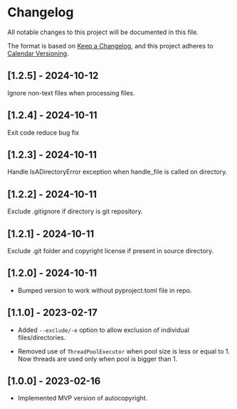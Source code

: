 # Changelog

All notable changes to this project will be documented in this file.

The format is based on [Keep a Changelog](https://keepachangelog.com/en/1.0.0/), and
this project adheres to [Calendar Versioning](https://calver.org/).


## \[1.2.5\] - 2024-10-12

  Ignore non-text files when processing files.


## \[1.2.4\] - 2024-10-11

  Exit code reduce bug fix

## \[1.2.3\] - 2024-10-11

  Handle IsADirectoryError exception when handle_file is called on directory.

## \[1.2.2\] - 2024-10-11

  Exclude .gitignore if directory is git repository.

## \[1.2.1\] - 2024-10-11

  Exclude .git folder and copyright license if present in source directory.


## \[1.2.0\] - 2024-10-11

- Bumped version to work without pyproject.toml file in repo.

## \[1.1.0\] - 2023-02-17

- Added `--exclude/-e` option to allow exclusion of individual files/directories.

- Removed use of `ThreadPoolExecutor` when pool size is less or equal to 1. Now threads
  are used only when pool is bigger than 1.

## \[1.0.0\] - 2023-02-16

- Implemented MVP version of autocopyright.

